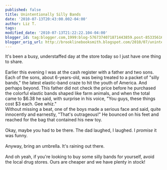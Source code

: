 ```yaml
---
published: false
title: Unintentionally Silly Bands
date: '2010-07-13T20:43:00.002-04:00'
author: Liz T.
tags: 
modified_date: '2010-07-13T21:22:22.104-04:00'
blogger_id: tag:blogger.com,1999:blog-5767374071871443859.post-8533561601397160849
blogger_orig_url: http://brooklinebooksmith.blogspot.com/2010/07/unintentionally-silly-bands.html
---
```


It's been a busy, understaffed day at the store today so I just have one thing to share.<br /><br />Earlier this evening I was at the cash register with a father and two sons.  Each of the sons, about 6-years-old, was being treated to a packet of "silly bands," the latest elastic-band craze to hit the youth of America.  And perhaps beyond.  This father did not check the price before he purchased the colorful elastic bands shaped like farm animals, and when the total came to $6.38 he said, with surprise in his voice, "You guys, these things cost $3 each.  Gee <span id="SPELLING_ERROR_0" class="blsp-spelling-corrected">whiz</span>."<br />Without missing a beat, one of the boys made a serious face and said, quite innocently and earnestly, "That's outrageous!" He bounced on his feet and reached for the bag that contained his new toy. <br /><br />Okay, maybe you had to be there.  The dad laughed, I laughed.  I <em>promise</em> it was funny.<br /><br />Anyway, bring an umbrella.  It's raining out there. <br /><br />And oh yeah, if you're looking to buy some silly bands for yourself, avoid the local drug stores.  Ours are cheaper and we have plenty in stock!